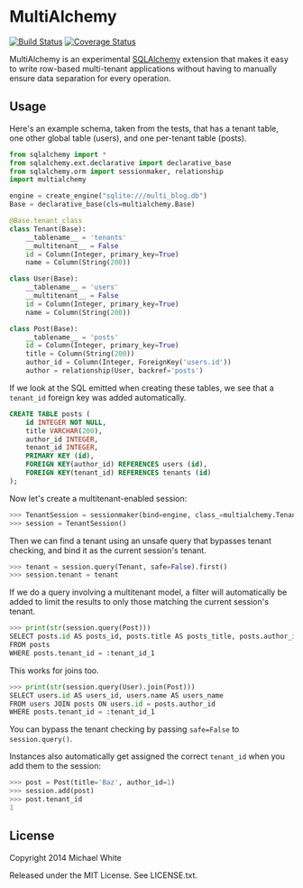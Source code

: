 MultiAlchemy
==

[![Build Status](https://travis-ci.org/mwhite/MultiAlchemy.png)](https://travis-ci.org/mwhite/MultiAlchemy)
[![Coverage Status](https://coveralls.io/repos/mwhite/MultiAlchemy/badge.png)](https://coveralls.io/r/mwhite/MultiAlchemy)

MultiAlchemy is an experimental [SQLAlchemy](http://www.sqlalchemy.org)
extension that makes it easy to write row-based multi-tenant applications
without having to manually ensure data separation for every operation.

Usage
--

Here's an example schema, taken from the tests, that has a tenant table, one
other global table (users), and one per-tenant table (posts).

```python
from sqlalchemy import *
from sqlalchemy.ext.declarative import declarative_base
from sqlalchemy.orm import sessionmaker, relationship
import multialchemy

engine = create_engine("sqlite:///multi_blog.db")
Base = declarative_base(cls=multialchemy.Base)

@Base.tenant_class
class Tenant(Base):
    __tablename__ = 'tenants'
    __multitenant__ = False
    id = Column(Integer, primary_key=True)
    name = Column(String(200))

class User(Base):
    __tablename__ = 'users'
    __multitenant__ = False
    id = Column(Integer, primary_key=True)
    name = Column(String(200))

class Post(Base):
    __tablename__ = 'posts'
    id = Column(Integer, primary_key=True)
    title = Column(String(200))
    author_id = Column(Integer, ForeignKey('users.id'))
    author = relationship(User, backref='posts')
```

If we look at the SQL emitted when creating these tables, we see that a
`tenant_id` foreign key was added automatically.

```sql
CREATE TABLE posts (
	id INTEGER NOT NULL, 
	title VARCHAR(200), 
	author_id INTEGER, 
	tenant_id INTEGER, 
	PRIMARY KEY (id), 
	FOREIGN KEY(author_id) REFERENCES users (id), 
	FOREIGN KEY(tenant_id) REFERENCES tenants (id)
);
```

Now let's create a multitenant-enabled session:

```python
>>> TenantSession = sessionmaker(bind=engine, class_=multialchemy.TenantSession)
>>> session = TenantSession()
```

Then we can find a tenant using an unsafe query that bypasses tenant checking, and
bind it as the current session's tenant.

```python
>>> tenant = session.query(Tenant, safe=False).first()
>>> session.tenant = tenant
```

If we do a query involving a multitenant model, a filter will automatically be
added to limit the results to only those matching the current session's tenant.

```python
>>> print(str(session.query(Post)))
SELECT posts.id AS posts_id, posts.title AS posts_title, posts.author_id AS posts_author_id, posts.tenant_id AS posts_tenant_id 
FROM posts 
WHERE posts.tenant_id = :tenant_id_1
```

This works for joins too.

```python
>>> print(str(session.query(User).join(Post)))
SELECT users.id AS users_id, users.name AS users_name 
FROM users JOIN posts ON users.id = posts.author_id 
WHERE posts.tenant_id = :tenant_id_1
```

You can bypass the tenant checking by passing `safe=False` to `session.query()`.

Instances also automatically get assigned the correct `tenant_id` when you add
them to the session:

```python
>>> post = Post(title='Baz', author_id=1)
>>> session.add(post)
>>> post.tenant_id
1
```

License
--

Copyright 2014 Michael White

Released under the MIT License.  See LICENSE.txt.
